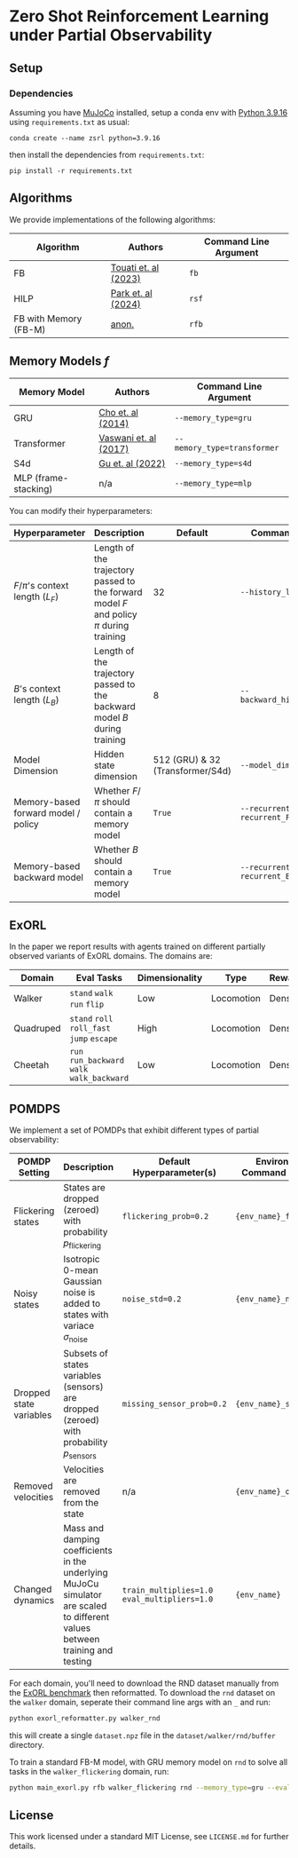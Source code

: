 # Zero Shot Reinforcement Learning under Partial Observability

## Setup
### Dependencies
Assuming you have [MuJoCo](https://mujoco.org/) installed, setup a conda env with [Python 3.9.16](https://www.python.org/downloads/release/python-3916/) using `requirements.txt` as usual:
```
conda create --name zsrl python=3.9.16
```
then install the dependencies from `requirements.txt`:
```
pip install -r requirements.txt
```

## Algorithms
We provide implementations of the following algorithms: 

| **Algorithm**         | **Authors**                                              | **Command Line Argument** |
|-----------------------|----------------------------------------------------------|-------|
 | FB                    | [Touati et. al (2023)](https://arxiv.org/abs/2209.14935) |   `fb` |
| HILP                  | [Park et. al (2024)](https://arxiv.org/abs/2402.15567)   | `rsf` |
| FB with Memory (FB-M) | [anon.]()                                                | `rfb` |

## Memory Models $f$

| **Memory Model**     | **Authors**                                               | **Command Line Argument**   |
|----------------------|-----------------------------------------------------------|-----------------------------|
 | GRU                  | [Cho et. al (2014)](https://arxiv.org/abs/1406.1078)      | `--memory_type=gru`         |
| Transformer          | [Vaswani et. al (2017)](https://arxiv.org/abs/1706.03762) | `--memory_type=transformer` |
| S4d                  | [Gu et. al (2022)](https://arxiv.org/abs/2206.1189)       | `--memory_type=s4d`         |
| MLP (frame-stacking) | n/a                                                       | `--memory_type=mlp`         |

You can modify their hyperparameters:

| **Hyperparameter**                  | **Description**                                                                           | Default                              | Command Line Arg                 |
|-------------------------------------|-------------------------------------------------------------------------------------------|--------------------------------------|----------------------------------|
 | $F/\pi$'s context length ($L_F$)    | Length of the trajectory passed to the forward model $F$ and policy $\pi$ during training | $32$                                 | `--history_length`               |
| $B$'s context length ($L_B$)        | Length of the trajectory passed to the backward model $B$ during training                 | $8$                                  | `--backward_history_length`      |
| Model Dimension                     | Hidden state dimension                                                                    | $512$ (GRU) & $32$ (Transformer/S4d) | `--model_dimension`              |
| Memory-based forward model / policy | Whether $F/\pi$ should contain a memory model                                             | `True`                               | `--recurrent_F/--no-recurrent_F` |
| Memory-based backward model         | Whether $B$ should contain a memory model                                                 | `True`                               | `--recurrent_B/--no-recurrent_B` |

## ExORL
In the paper we report results with agents trained on different partially observed variants of ExORL domains. The domains are:

| **Domain** | **Eval Tasks**                             | **Dimensionality** | **Type**   | **Reward** |
|-----------|--------------------------------------------|--------------------|------------|-----------|
| Walker    | `stand` `walk` `run` `flip`                | Low                | Locomotion | Dense     |
| Quadruped | `stand` `roll` `roll_fast` `jump` `escape` | High               | Locomotion | Dense     |
| Cheetah   | `run` `run_backward` `walk` `walk_backward` | Low                | Locomotion | Dense     |

## POMDPS
We implement a set of POMDPs that exhibit different types of partial observability:

| **POMDP Setting**       | **Description**                                                                                                              | **Default Hyperparameter(s)**                 | **Environment Command Line Arg** |
|-------------------------|------------------------------------------------------------------------------------------------------------------------------|-----------------------------------------------|---------------------------------|
 | Flickering states       | States are dropped (zeroed) with probability $p_{\text{flickering}}$                                                         | `flickering_prob=0.2`                         | `{env_name}_flickering`         |
 | Noisy states            | Isotropic 0-mean Gaussian noise is added to states with variace $\sigma_{\text{noise}}$                                      | `noise_std=0.2`                               | `{env_name}_noise`              |
 | Dropped state variables | Subsets of states variables (sensors) are dropped (zeroed) with probability $p_{\text{sensors}}$                             | `missing_sensor_prob=0.2`                     | `{env_name}_sensors`            |
| Removed velocities      | Velocities are removed from the state                                                                                        | n/a                                           | `{env_name}_occluded`           |
| Changed dynamics        | Mass and damping coefficients in the underlying MuJoCu simulator are scaled to different values between training and testing | `train_multiplies=1.0` `eval_multipliers=1.0` | `{env_name}`                    |

For each domain, you'll need to download the RND dataset manually from the [ExORL benchmark](https://github.com/denisyarats/exorl/tree/main) then reformatted. 
To download the `rnd` dataset on the `walker` domain, seperate their command line args with an `_` and run:  

```bash
python exorl_reformatter.py walker_rnd
```

this will create a single `dataset.npz` file in the `dataset/walker/rnd/buffer` directory.

To train a standard FB-M model, with GRU memory model on `rnd` to solve all tasks in the `walker_flickering` domain, run:
```bash
python main_exorl.py rfb walker_flickering rnd --memory_type=gru --eval_task stand run walk flip
```

## License 
This work licensed under a standard MIT License, see `LICENSE.md` for further details.